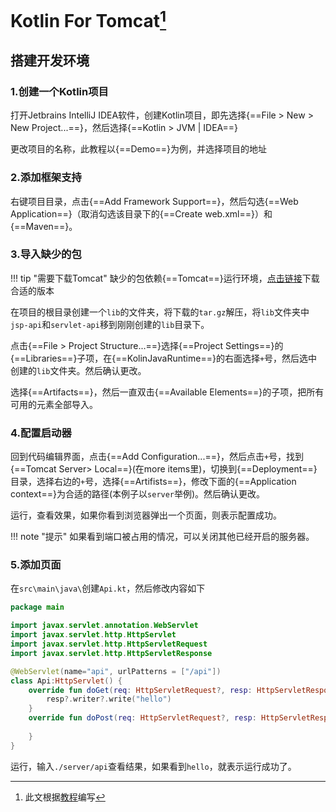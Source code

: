 # Kotlin For Tomcat[^1]

## 搭建开发环境

### 1.创建一个Kotlin项目

打开Jetbrains IntelliJ IDEA软件，创建Kotlin项目，即先选择{==File > New > New Project...==}，然后选择{==Kotlin > JVM | IDEA==}

更改项目的名称，此教程以{==Demo==}为例，并选择项目的地址

### 2.添加框架支持

右键项目目录，点击{==Add Framework Support==}，然后勾选{==Web Application==}（取消勾选该目录下的{==Create web.xml==}）和{==Maven==}。

### 3.导入缺少的包

!!! tip "需要下载Tomcat"
    缺少的包依赖{==Tomcat==}运行环境，[点击链接](http://tomcat.apache.org/)下载合适的版本

在项目的根目录创建一个`lib`的文件夹，将下载的`tar.gz`解压，将`lib`文件夹中`jsp-api`和`servlet-api`移到刚刚创建的`lib`目录下。

点击{==File > Project Structure...==}选择{==Project Settings==}的{==Libraries==}子项，在{==KolinJavaRuntime==}的右面选择`+`号，然后选中创建的`lib`文件夹。然后确认更改。

选择{==Artifacts==}，然后一直双击{==Available Elements==}的子项，把所有可用的元素全部导入。

### 4.配置启动器

回到代码编辑界面，点击{==Add Configuration...==}，然后点击`+`号，找到{==Tomcat Server> Local==}(在more items里)，切换到{==Deployment==}目录，选择右边的`+`号，选择{==Artifists==}，修改下面的{==Application context==}为合适的路径(本例子以`server`举例)。然后确认更改。

运行，查看效果，如果你看到浏览器弹出一个页面，则表示配置成功。

!!! note "提示"
    如果看到端口被占用的情况，可以关闭其他已经开启的服务器。

### 5.添加页面

在`src\main\java\`创建`Api.kt`，然后修改内容如下

```kt
package main

import javax.servlet.annotation.WebServlet
import javax.servlet.http.HttpServlet
import javax.servlet.http.HttpServletRequest
import javax.servlet.http.HttpServletResponse

@WebServlet(name="api", urlPatterns = ["/api"])
class Api:HttpServlet() {
    override fun doGet(req: HttpServletRequest?, resp: HttpServletResponse?) {
        resp?.writer?.write("hello")
    }
    override fun doPost(req: HttpServletRequest?, resp: HttpServletResponse?) {
        
    }
}
```

运行，输入`./server/api`查看结果，如果看到`hello`，就表示运行成功了。

[^1]: 此文根据[教程](https://blog.csdn.net/qq_33243443/article/details/72895806)编写
